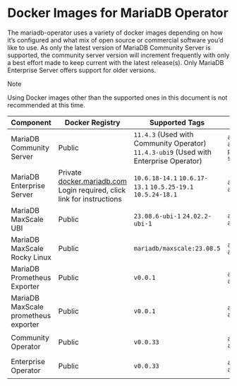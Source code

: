 # Docker Images for MariaDB Operator

The mariadb-operator uses a variety of docker images depending on how it’s configured and what mix of open source or commercial software you’d like to use. As only the latest version of MariaDB Community Server is supported, the community server version will increment frequently with only a best effort made to keep current with the latest release(s). Only MariaDB Enterprise Server offers support for older versions.

> [!NOTE]  
> Using Docker images other than the supported ones in this document is not recommended at this time.

<table width="100%">
  <thead>
    <tr>
      <th width="15%">Component</th>
      <th width="20%">Docker Registry</th>
      <th width="20%">Supported Tags</th>
      <th width="5%">CPU</th>
      <th width="40%">Pull Command</th>
    </tr>
  </thead>
  <tbody>
    <tr>
      <td>MariaDB Community Server</td>
      <td>Public</td>
      <td><code>11.4.3</code> (Used with Community Operator)<br/><code>11.4.3-ubi9</code> (Used with Enterprise Operator)</td>
      <td><code>amd64</code> <code>arm64</code> <code>ppc64le</code> <code>s390x</code></td>
	  <td><code>docker pull docker-registry1.mariadb.com/library/mariadb:11.4.3</code><br/><code>docker pull docker-registry1.mariadb.com/library/mariadb:11.4.3-ubi9</code></td>
    </tr>
    <tr>
      <td>MariaDB Enterprise Server</td>
      <td>Private<br><a href=https://docker.mariadb.com>docker.mariadb.com</a><br>Login required, click link for instructions</td>
      <td><code>10.6.18-14.1</code> <code>10.6.17-13.1</code> <code>10.5.25-19.1</code> <code>10.5.24-18.1</code></td>
      <td><code>amd64</code> <code>arm64</code></td>
	  <td><code>docker pull docker-registry.mariadb.com/enterprise-server:10.6.18-14</code></td>
    </tr>
        <tr>
      <td>MariaDB MaxScale UBI</td>
       <td>Public</td>
      <td><code>23.08.6-ubi-1</code> <code>24.02.2-ubi-1</code></td>
      <td><code>amd64</code> <code>arm64</code></td>
	  <td><code>docker pull docker-registry2.mariadb.com/mariadb/maxscale:23.08.6-ubi-1</code></td>
    </tr> 
	          <tr>
      <td>MariaDB MaxScale Rocky Linux</td>
          <td>Public</td>
      <td><code>mariadb/maxscale:23.08.5</code></td>
      <td><code>amd64</code> <code>arm64</code></td>
	  <td><code>docker pull docker-registry2.mariadb.com/mariadb/maxscale:23.08.5</code></td>
    </tr>
         <tr>
      <td>MariaDB Prometheus Exporter</td>
       <td>Public</td>
      <td><code>v0.0.1</code></td>
      <td><code>amd64</code> <code>arm64</code></td>
	  <td><code>docker pull docker-registry2.mariadb.com/mariadb/mariadb-prometheus-exporter-ubi:v0.0.1</code></td>
    </tr>
        <tr>
      <td>MariaDB MaxScale prometheus exporter</td>
       <td>Public</td>
      <td><code>v0.0.1</code></td>
      <td><code>amd64</code> <code>arm64</code></td>
	  <td><code>docker pull docker-registry2.mariadb.com/mariadb/maxscale-prometheus-exporter-ubi:v0.0.1</code></td>
    </tr>
        <tr>
      <td>Community Operator</td>
       <td>Public</td>
      <td><code>v0.0.33</code></td>
      <td><code>amd64</code> <code>arm64</code></td>
	  <td><code>docker pull docker-registry3.mariadb.com/mariadb-operator/mariadb-operator:v0.0.30</code></td>
    </tr>
         <tr>
      <td>Enterprise Operator</td>
       <td>Public</td>
      <td><code>v0.0.33</code></td>
      <td><code>amd64</code> <code>arm64</code></td>
	  <td><code>docker pull docker-registry2.mariadb.com/mariadb/mariadb-operator-enterprise:v0.0.30</code></td>
    </tr>
  </tbody>
</table>
